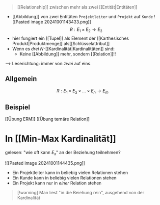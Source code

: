 > [[Relationship]] zwischen mehr als zwei [[Entität|Entitäten]]

- [[Abbildung]] von zwei Entitäten `Projektleiter` und `Projekt` auf `Kunde`
![[Pasted image 20241001143433.png]]
$$R: E_{1} \times E_{2} \rightarrow E_{3}$$
- hier fungiert ein [[Tupel]] als Element der [[Karthesisches Produkt|Produktmenge]] als[[Schlüsselattribut]]
- Wenn es _drei_ $N$-[[Kardinalität|Kardinalitäten]] sind:
	- Keine [[Abbildung]] mehr, sondern [[Relation]]!!

--> Leserichtung: immer von _zwei_ auf eins
## Allgemein
$$R: E_{1} \times E_{2} \times ... \times E_{n} \rightarrow E_{m}$$

## Beispiel
[[Übung ERM]]
[[Übung ternäre Relation]]

# In [[Min-Max Kardinalität]]
gelesen: "wie oft kann $E_{x}$" an der Beziehung teilnehmen?

![[Pasted image 20241001144435.png]]


- Ein Projektleiter kann in beliebig vielen Relationen stehen
- Ein Kunde kann in beliebig vielen Relationen stehen
- Ein Projekt kann nur in _einer_ Relation stehen

> [!warning] Man liest "in die Beiehung rein", ausgehend von der Kardinalität